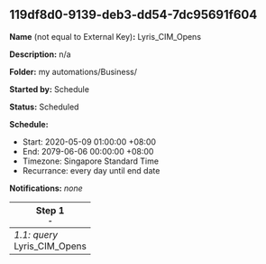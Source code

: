 ## 119df8d0-9139-deb3-dd54-7dc95691f604

**Name** (not equal to External Key)**:** Lyris_CIM_Opens

**Description:** n/a

**Folder:** my automations/Business/

**Started by:** Schedule

**Status:** Scheduled

**Schedule:**

* Start: 2020-05-09 01:00:00 +08:00
* End: 2079-06-06 00:00:00 +08:00
* Timezone: Singapore Standard Time
* Recurrance: every day until end date

**Notifications:** _none_


| Step 1<br>_<small>-</small>_ |
| --- |
| _1.1: query_<br>Lyris_CIM_Opens |
